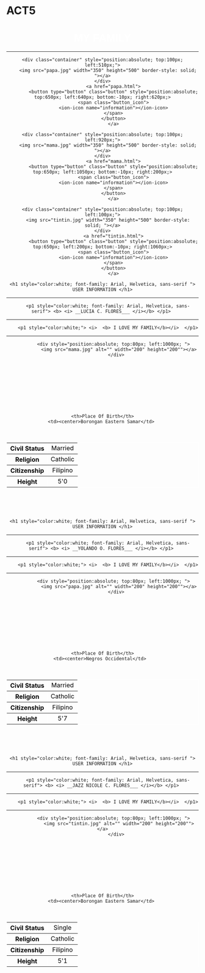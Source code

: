 # ACT5
<!DOCTYPE html>
<html>
<head>
<style>
body {
  background-image: url('star.jpg');
  background-repeat: no-repeat;
  background-attachment: scroll;
  background-size: cover;
}
.container{
  border-width: 10px;
  border-style: solid;
  
}

</style>
</head>
<body>
<center>

<h1 style="color:white; font-family: Arial, Helvetica, sans-serif ">MY FAMILY</h1>
<hr> 


	<div class="container" style="position:absolute; top:100px; left:510px;">
		<img src="papa.jpg" width="350" height="500" border-style: solid; "></a>
	</div>
			<a href="papa.html">
			<button type="button" class="button" style="position:absolute; top:650px; left:640px; bottom:-10px; right:620px;>
			<span class="button_icon">
			<ion-icon name="information"></ion-icon>
			</span>
			</button>
			</a>

	<div class="container" style="position:absolute; top:100px; left:920px;">
		<img src="mama.jpg" width="350" height="500" border-style: solid; "></a>
	</div>
			<a href="mama.html">
			<button type="button" class="button" style="position:absolute; top:650px; left:1050px; bottom:-10px; right:200px;>
			<span class="button_icon">
			<ion-icon name="information"></ion-icon>
			</span>
			</button>
			</a>

	<div class="container" style="position:absolute; top:100px; left:100px;">
		<img src="tintin.jpg" width="350" height="500" border-style: solid; "></a>
	</div>
			<a href="tintin.html">
			<button type="button" class="button" style="position:absolute; top:650px; left:200px; bottom:-10px; right:1060px;>
			<span class="button_icon">
			<ion-icon name="information"></ion-icon>
			</span>
			</button>
			</a>
<script type="module" src="https://unpkg.com/ionicons@5.5.2/dist/ionicons/ionicons.esm.js"></script>
<script nomodule src="https://unpkg.com/ionicons@5.5.2/dist/ionicons/ionicons.js"></script>
</body>
</html>

<!DOCTYPE html>
<html>
<head>
<style>
body {
  background-image: url('star.jpg');
  background-repeat: no-repeat;
  background-attachment: fixed;
  background-size: cover;

}
table{
  border-color: white;
  border-style: solid;
  color: #000000;
}

</style>
</head>
<body>
<center>




   	<h1 style="color:white; font-family: Arial, Helvetica, sans-serif "> USER INFORMATION </h1>
<hr> 



		<p1 style="color:white; font-family: Arial, Helvetica, sans-serif"> <b> <i> __LUCIA C. FLORES___ </i></b> </p1> 
<hr> 

                                                           
		<p1 style="color:white;"> <i>  <b> I LOVE MY FAMILY</b></i>  </p1>
<hr> 

			<div style="position:absolute; top:80px; left:1000px; ">
				<img src="mama.jpg" alt="" width="200" height="200""></a>
		      </div>
<br>
<br>
<br>
<br>
<br>
<br>
<br>


<center>
	<table border=1 width=500>
<tr>

	<th>Place Of Birth</th>
	<td><center>Borongan Eastern Samar</td>	
</tr>
<tr>
	<th>Civil Status</th>
	<td><center>Married</td>
</tr>
<br>
<tr>
	<th>Religion</th>
	<td><center>Catholic</td>
</tr>
<tr>
	<th>Citizenship</th>
	<td><center>Filipino</td>
</tr>
<tr>
	<th>Height</th>
	<td><center>5'0</td>
</tr>
</table>
</center>
<br>
<br>
<br>
<script type="module" src="https://unpkg.com/ionicons@5.5.2/dist/ionicons/ionicons.esm.js"></script>
<script nomodule src="https://unpkg.com/ionicons@5.5.2/dist/ionicons/ionicons.js"></script>

</body>
</html>

<!DOCTYPE html>
<html>
<head>
<style>
body {
  background-image: url('star.jpg');
  background-repeat: no-repeat;
  background-attachment: fixed;
  background-size: cover;

}
table{
  border-color: white;
  border-style: solid;
  color: #000000;
}

</style>
</head>
<body>
<center>




   	<h1 style="color:white; font-family: Arial, Helvetica, sans-serif "> USER INFORMATION </h1>
<hr> 



		<p1 style="color:white; font-family: Arial, Helvetica, sans-serif"> <b> <i> __YOLANDO O. FLORES___ </i></b> </p1> 
<hr> 

                                                           
		<p1 style="color:white;"> <i>  <b> I LOVE MY FAMILY</b></i>  </p1>
<hr> 

			<div style="position:absolute; top:80px; left:1000px; ">
				<img src="papa.jpg" alt="" width="200" height="200""></a>
		      </div>
<br>
<br>
<br>
<br>
<br>
<br>
<br>


<center>
	<table border=1 width=500>
<tr>

	<th>Place Of Birth</th>
	<td><center>Negros Occidental</td>	
</tr>
<tr>
	<th>Civil Status</th>
	<td><center>Married</td>
</tr>
<br>
<tr>
	<th>Religion</th>
	<td><center>Catholic</td>
</tr>
<tr>
	<th>Citizenship</th>
	<td><center>Filipino</td>
</tr>
<tr>
	<th>Height</th>
	<td><center>5'7</td>
</tr>
</table>
</center>
<br>
<br>
<br>
<script type="module" src="https://unpkg.com/ionicons@5.5.2/dist/ionicons/ionicons.esm.js"></script>
<script nomodule src="https://unpkg.com/ionicons@5.5.2/dist/ionicons/ionicons.js"></script>

</body>
</html>

<!DOCTYPE html>
<html>
<head>
<style>
body {
  background-image: url('star.jpg');
  background-repeat: no-repeat;
  background-attachment: fixed;
  background-size: cover;

}
table{
  border-color: white;
  border-style: solid;
  color: #000000;
}

</style>
</head>
<body>
<center>




   	<h1 style="color:white; font-family: Arial, Helvetica, sans-serif "> USER INFORMATION </h1>
<hr> 



		<p1 style="color:white; font-family: Arial, Helvetica, sans-serif"> <b> <i> __JAZZ NICOLE C. FLORES___ </i></b> </p1> 
<hr> 

                                                           
		<p1 style="color:white;"> <i>  <b> I LOVE MY FAMILY</b></i>  </p1>
<hr> 

			<div style="position:absolute; top:80px; left:1000px; ">
				<img src="tintin.jpg" alt="" width="200" height="200""></a>
		      </div>
<br>
<br>
<br>
<br>
<br>
<br>
<br>


<center>
	<table border=1 width=500>
<tr>

	<th>Place Of Birth</th>
	<td><center>Borongan Eastern Samar</td>	
</tr>
<tr>
	<th>Civil Status</th>
	<td><center>Single</td>
</tr>
<br>
<tr>
	<th>Religion</th>
	<td><center>Catholic</td>
</tr>
<tr>
	<th>Citizenship</th>
	<td><center>Filipino</td>
</tr>
<tr>
	<th>Height</th>
	<td><center>5'1</td>
</tr>
</table>
</center>
<br>
<br>
<br>
<script type="module" src="https://unpkg.com/ionicons@5.5.2/dist/ionicons/ionicons.esm.js"></script>
<script nomodule src="https://unpkg.com/ionicons@5.5.2/dist/ionicons/ionicons.js"></script>

</body>
</html>
